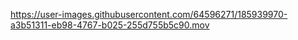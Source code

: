 
https://user-images.githubusercontent.com/64596271/185939970-a3b51311-eb98-4767-b025-255d755b5c90.mov
